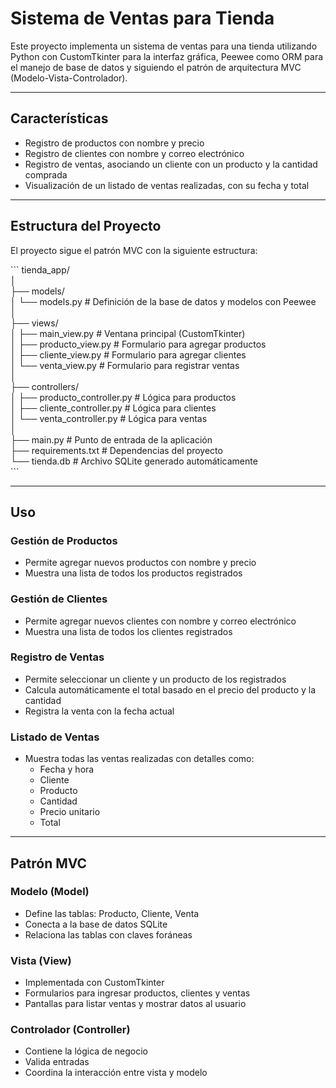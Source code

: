 # Sistema de Ventas para Tienda

Este proyecto implementa un sistema de ventas para una tienda utilizando Python con CustomTkinter para la interfaz gráfica, Peewee como ORM para el manejo de base de datos y siguiendo el patrón de arquitectura MVC (Modelo-Vista-Controlador).

---

## Características

- Registro de productos con nombre y precio
- Registro de clientes con nombre y correo electrónico
- Registro de ventas, asociando un cliente con un producto y la cantidad comprada
- Visualización de un listado de ventas realizadas, con su fecha y total

---

## Estructura del Proyecto

El proyecto sigue el patrón MVC con la siguiente estructura:

\`\`\`
tienda_app/ <br>
│ <br>
├── models/  <br>
│   └── models.py           # Definición de la base de datos y modelos con Peewee <br>
│ <br>
├── views/ <br>
│   ├── main_view.py        # Ventana principal (CustomTkinter) <br>
│   ├── producto_view.py    # Formulario para agregar productos <br>
│   ├── cliente_view.py     # Formulario para agregar clientes <br>
│   └── venta_view.py       # Formulario para registrar ventas <br>
│ <br>
├── controllers/ <br>
│   ├── producto_controller.py  # Lógica para productos <br>
│   ├── cliente_controller.py   # Lógica para clientes <br>
│   └── venta_controller.py     # Lógica para ventas <br>
│ <br>
├── main.py                 # Punto de entrada de la aplicación <br>
├── requirements.txt        # Dependencias del proyecto <br>
└── tienda.db               # Archivo SQLite generado automáticamente <br>
\`\`\`

---

## Uso

### Gestión de Productos

- Permite agregar nuevos productos con nombre y precio
- Muestra una lista de todos los productos registrados

### Gestión de Clientes

- Permite agregar nuevos clientes con nombre y correo electrónico
- Muestra una lista de todos los clientes registrados

### Registro de Ventas

- Permite seleccionar un cliente y un producto de los registrados
- Calcula automáticamente el total basado en el precio del producto y la cantidad
- Registra la venta con la fecha actual

### Listado de Ventas

- Muestra todas las ventas realizadas con detalles como:
  - Fecha y hora
  - Cliente
  - Producto
  - Cantidad
  - Precio unitario
  - Total

---

## Patrón MVC

### Modelo (Model)

- Define las tablas: Producto, Cliente, Venta
- Conecta a la base de datos SQLite
- Relaciona las tablas con claves foráneas

### Vista (View)

- Implementada con CustomTkinter
- Formularios para ingresar productos, clientes y ventas
- Pantallas para listar ventas y mostrar datos al usuario

### Controlador (Controller)

- Contiene la lógica de negocio
- Valida entradas
- Coordina la interacción entre vista y modelo
